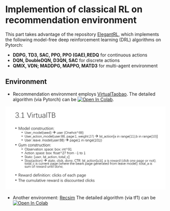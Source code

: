 # Implemention of classical RL on recommendation environment

This part takes advantage of the repository [ElegantRL](https://github.com/AI4Finance-Foundation/ElegantRL), which implements the following model-free deep reinforcement learning (DRL) algorithms on Pytorch: 
+ **DDPG, TD3, SAC, PPO, PPO (GAE),REDQ** for continuous actions
+ **DQN, DoubleDQN, D3QN, SAC** for discrete actions
+ **QMIX, VDN; MADDPG, MAPPO, MATD3** for multi-agent environment

## Environment
+ Recommendation environment employs [VirtualTaobao](https://github.com/eyounx/VirtualTaobao.git). 
The detailed algorithm (via Pytorch) can be [![Open In Colab](https://colab.research.google.com/assets/colab-badge.svg)](https://colab.research.google.com/drive/1bqSnJOcAOgOtfQdZsnxT6ANj7nvyfUW0?usp=sharing).

![details of implementation](./classicalRL/VTB_stru.png)
<br/>

+ Another environment: [Recsim](https://github.com/google-research/recsim)
The detailed algorithm (via tf1) can be [![Open In Colab](https://colab.research.google.com/assets/colab-badge.svg)](https://colab.research.google.com/drive/1oWTYwgrDMZGAgRpoyb3_ie_SzmTAz5sQ?usp=sharing)
